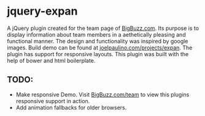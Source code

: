 jquery-expan
============
A jQuery plugin created for the team page of [BigBuzz.com](http://bigbuzz.com/team). 
Its purpose is to display information about team members in a aethetically pleasing and functional manner. The design and functionality was inspired by google images. Build demo can be found at [joelpaulino.com/projects/expan](http://joelpaulino.com/projects/expan/). The plugin has support for responsive layouts. This plugin was built with the help of bower and html boilerplate. 

## TODO:
+ Make responsive Demo. Visit [BigBuzz.com/team](http://bigbuzz.com/team) to view this plugins responsive support in action.
+ Add animation fallbacks for older browsers.
